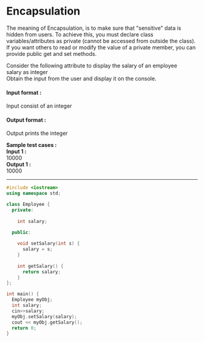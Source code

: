 # Encapsulation

The meaning of Encapsulation, is to make sure that "sensitive" data is hidden from users. To achieve this, you must declare class variables/attributes as private (cannot be accessed from outside the class). If you want others to read or modify the value of a private member, you can provide public get and set methods.

Consider the following attribute to display the salary of an employee
<br>
salary as integer
<br>
Obtain the input from the user and display it on the console.

#### Input format :
Input consist of an integer

#### Output format :
Output prints the integer

**Sample test cases :<br>
Input 1 :** <br>
10000 <br>
**Output 1 :<br>**
10000


-------------------------------------------------------------------------------------------------------------------------------------------------------------------



```cpp
#include <iostream>
using namespace std;

class Employee {
  private:
    
    int salary;

  public:
    
    void setSalary(int s) {
      salary = s;
    }
    
    int getSalary() {
      return salary;
    }
};

int main() {
  Employee myObj;
  int salary;
  cin>>salary;
  myObj.setSalary(salary);
  cout << myObj.getSalary();
  return 0;
}
```
